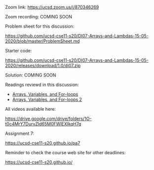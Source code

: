 Zoom link: https://ucsd.zoom.us/j/870346269

Zoom recording: COMING SOON

Problem sheet for this discussion: 

https://github.com/ucsd-cse11-s20/DI07-Arrays-and-Lambdas-15-05-2020/blob/master/ProblemSheet.md

Starter code: 

https://github.com/ucsd-cse11-s20/DI07-Arrays-and-Lambdas-15-05-2020/releases/download/1.0/di07.zip

Solution: COMING SOON

Readings reviewd in this discussion:
- [Arrays, Variables, and For-loops](https://cseweb.ucsd.edu/classes/sp17/cse11-a/lecture19.html)
- [Arrays, Variables, and For-loops 2](https://cseweb.ucsd.edu/classes/sp17/cse11-a/lecture20.html)

All videos available here:

https://drive.google.com/drive/folders/1O-t0c4MrY7DurvZld65M0FWIEXIkqH7q

Assignment 7:

https://ucsd-cse11-s20.github.io/pa7

Reminder to check the course web site for other deadlines:

https://ucsd-cse11-s20.github.io/
